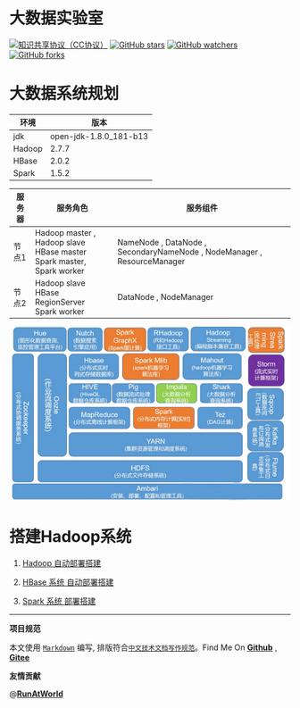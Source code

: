 # 大数据实验室

[![知识共享协议（CC协议）](https://img.shields.io/badge/License-Creative%20Commons-DC3D24.svg)](https://creativecommons.org/licenses/by-nc-sa/4.0/deed.zh)
[![GitHub stars](https://img.shields.io/github/stars/hbulpf/HadoopLab.svg?label=Stars)](https://github.com/hbulpf/HadoopLab)
[![GitHub watchers](https://img.shields.io/github/watchers/hbulpf/HadoopLab.svg?label=Watchers)](https://github.com/hbulpf/HadoopLab/watchers)
[![GitHub forks](https://img.shields.io/github/forks/hbulpf/HadoopLab.svg?label=Forks)](https://github.com/hbulpf/HadoopLab/fork)

# 大数据系统规划

环境 | 版本 
----- | ----- 
jdk  | open-jdk-1.8.0_181-b13
Hadoop | 2.7.7
HBase | 2.0.2
Spark | 1.5.2

服务器 | 服务角色 | 服务组件
----- | ----- | ----- 
节点1  | Hadoop master , Hadoop slave <br>  HBase master <br>  Spark master, Spark worker| NameNode , DataNode , SecondaryNameNode , NodeManager , ResourceManager
节点2   | Hadoop slave <br> HBase RegionServer <br>  Spark worker | DataNode , NodeManager

![hadoop_arch.png](./pics/hadoop_arch.png)

# 搭建Hadoop系统

1. [Hadoop 自动部署搭建](./hadoop_auto/)

2. [HBase 系统 自动部署搭建](./hbase/)

3. [Spark 系统 部署搭建](./spark/)



----------------------------------------

**项目规范**

本文使用 [`Markdown`](https://www.markdownguide.org/basic-syntax) 编写, 排版符合[`中文技术文档写作规范`](https://github.com/hbulpf/document-style-guide)。Find Me On [**Github**](https://github.com/hbulpf/HadoopLab) , [**Gitee**](https://gitee.com/sifangcloud/HadoopLab)

**友情贡献**

@[**RunAtWorld**](http://www.github.com/RunAtWorld)  &nbsp; 

